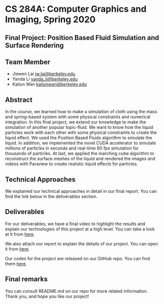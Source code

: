 # CS 284A: Computer Graphics and Imaging, Spring 2020

## Final Project: Position Based Fluid Simulation and Surface Rendering

## Team Member

- Jiewen Lai   jw.lai@berkeley.edu
- Yanda Li     yanda_li@berkeley.edu
- Kailun Wan   kailunwan@berkeley.edu

## Abstract

In the course, we learned how to make a simulation of cloth using the mass and spring-based system with some physical constraints and numerical integration. In this final project, we extend our knowledge to make the simulation of another popular topic-fluid. We want to know how the liquid particles work with each other with some physical constraints to create the liquid effect. We used the Position Based Fluids algorithm to simulate the liquid. In addition, we implemented the novel CUDA accelerator to simulate millions of particles in seconds and real-time 60 fps simulation for thousands of particles. At last, we applied the marching cube algorithm to reconstruct the surface meshes of the liquid and rendered the images and videos with Paraview to create realistic liquid effects for particles.

## Technical Approaches

We explained our technical approaches in detail in our final report. You can find the link below in the deliverables section.

## Deliverables

For our deliverables, we have a final video to highlight the results and explain our technologies of this project at a high level. You can take a look at it from [here](https://www.google.com).

We also attach our report to explain the details of our project. You can open it from [here](https://www.google.com).

Our codes for the project are released on our GitHub repo. You can find them [here](https://github.com/CTKnight/FluidSimulator).

## Final remarks

You can consult README.md on our repo for more related information. Thank you, and hope you like our project!

